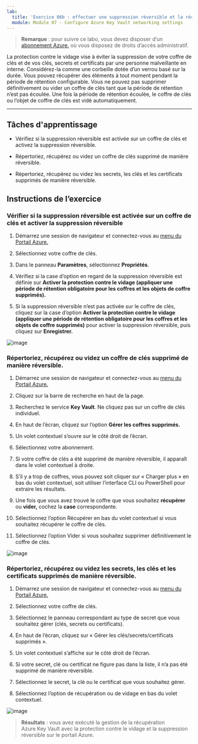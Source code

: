 ```yaml
---
lab:
  title: 'Exercice 06b : effectuer une suppression réversible et la récupération de coffre de clés de protection contre le vidage'
  module: Module 07 - Configure Azure Key Vault networking settings
---
```



>**Remarque** : pour suivre ce labo, vous devez disposer d’un [abonnement Azure.](https://azure.microsoft.com/en-us/free/?azure-portal=true) où vous disposez de droits d’accès administratif. 


La protection contre le vidage vise à éviter la suppression de votre coffre de clés et de vos clés, secrets et certificats par une personne malveillante en interne. Considérez-la comme une corbeille dotée d’un verrou basé sur la durée. Vous pouvez récupérer des éléments à tout moment pendant la période de rétention configurable. Vous ne pouvez pas supprimer définitivement ou vider un coffre de clés tant que la période de rétention n’est pas écoulée. Une fois la période de rétention écoulée, le coffre de clés ou l’objet de coffre de clés est vidé automatiquement.

---

## Tâches d'apprentissage

- Vérifiez si la suppression réversible est activée sur un coffre de clés et activez la suppression réversible.

- Répertoriez, récupérez ou videz un coffre de clés supprimé de manière réversible.

- Répertoriez, récupérez ou videz les secrets, les clés et les certificats supprimés de manière réversible.

## Instructions de l’exercice 

### Vérifier si la suppression réversible est activée sur un coffre de clés et activer la suppression réversible

1. Démarrez une session de navigateur et connectez-vous au [menu du Portail Azure.](https://portal.azure.com/)
   
2. Sélectionnez votre coffre de clés.

3. Dans le panneau **Paramètres**, sélectionnez **Propriétés**.

4. Vérifiez si la case d’option en regard de la suppression réversible est définie sur **Activer la protection contre le vidage (appliquer une période de rétention obligatoire pour les coffres et les objets de coffre supprimés).**

5. Si la suppression réversible n’est pas activée sur le coffre de clés, cliquez sur la case d’option **Activer la protection contre le vidage (appliquer une période de rétention obligatoire pour les coffres et les objets de coffre supprimés)** pour activer la suppression réversible, puis cliquez sur **Enregistrer.**

![image](https://github.com/MicrosoftLearning/Secure-Azure-services-and-workloads-with-Microsoft-Cloud-Security-Benchmark/assets/91347931/06131a60-7f00-4764-a424-87ea41a78394)


### Répertoriez, récupérez ou videz un coffre de clés supprimé de manière réversible.

1. Démarrez une session de navigateur et connectez-vous au [menu du Portail Azure.](https://portal.azure.com/)
   
2. Cliquez sur la barre de recherche en haut de la page.

3. Recherchez le service **Key Vault**. Ne cliquez pas sur un coffre de clés individuel.

4. En haut de l’écran, cliquez sur l’option **Gérer les coffres supprimés.**

5. Un volet contextuel s’ouvre sur le côté droit de l’écran.

6. Sélectionnez votre abonnement.

7. Si votre coffre de clés a été supprimé de manière réversible, il apparaît dans le volet contextuel à droite.

8. S’il y a trop de coffres, vous pouvez soit cliquer sur « Charger plus » en bas du volet contextuel, soit utiliser l’interface CLI ou PowerShell pour extraire les résultats.

9. Une fois que vous avez trouvé le coffre que vous souhaitez **récupérer** ou **vider,** cochez la **case** correspondante.

10. Sélectionnez l’option Récupérer en bas du volet contextuel si vous souhaitez récupérer le coffre de clés.

11. Sélectionnez l’option Vider si vous souhaitez supprimer définitivement le coffre de clés.

![image](https://github.com/MicrosoftLearning/Secure-Azure-services-and-workloads-with-Microsoft-Cloud-Security-Benchmark/assets/91347931/f41c0673-3832-4d3f-8b05-48e46e6c2282)


### Répertoriez, récupérez ou videz les secrets, les clés et les certificats supprimés de manière réversible.

1. Démarrez une session de navigateur et connectez-vous au [menu du Portail Azure.](https://portal.azure.com/)
   
2. Sélectionnez votre coffre de clés.

3. Sélectionnez le panneau correspondant au type de secret que vous souhaitez gérer (clés, secrets ou certificats).

4. En haut de l’écran, cliquez sur « Gérer les clés/secrets/certificats supprimés ».

5. Un volet contextuel s’affiche sur le côté droit de l’écran.

6. Si votre secret, clé ou certificat ne figure pas dans la liste, il n’a pas été supprimé de manière réversible.

7. Sélectionnez le secret, la clé ou le certificat que vous souhaitez gérer.

8. Sélectionnez l’option de récupération ou de vidage en bas du volet contextuel.

![image](https://github.com/MicrosoftLearning/Secure-Azure-services-and-workloads-with-Microsoft-Cloud-Security-Benchmark/assets/91347931/dab95f78-1642-4883-b56f-70e1e5320d45)


  > **Résultats** : vous avez exécuté la gestion de la récupération Azure Key Vault avec la protection contre le vidage et la suppression réversible sur le portail Azure.
